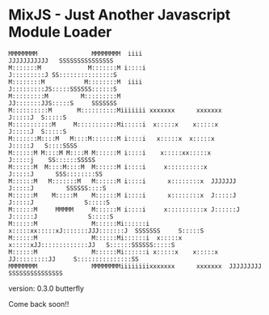 MixJS - Just Another Javascript Module Loader
=============    
                                                                                                
    MMMMMMMM               MMMMMMMM  iiii                             JJJJJJJJJJJ   SSSSSSSSSSSSSSS 
    M:::::::M             M:::::::M i::::i                            J:::::::::J SS:::::::::::::::S
    M::::::::M           M::::::::M  iiii                             J:::::::::JS:::::SSSSSS::::::S
    M:::::::::M         M:::::::::M                                   JJ:::::::JJS:::::S     SSSSSSS
    M::::::::::M       M::::::::::Miiiiiii xxxxxxx      xxxxxxx         J:::::J  S:::::S            
    M:::::::::::M     M:::::::::::Mi:::::i  x:::::x    x:::::x          J:::::J  S:::::S            
    M:::::::M::::M   M::::M:::::::M i::::i   x:::::x  x:::::x           J:::::J   S::::SSSS         
    M::::::M M::::M M::::M M::::::M i::::i    x:::::xx:::::x            J:::::j    SS::::::SSSSS    
    M::::::M  M::::M::::M  M::::::M i::::i     x::::::::::x             J:::::J      SSS::::::::SS  
    M::::::M   M:::::::M   M::::::M i::::i      x::::::::x  JJJJJJJ     J:::::J         SSSSSS::::S 
    M::::::M    M:::::M    M::::::M i::::i      x::::::::x  J:::::J     J:::::J              S:::::S
    M::::::M     MMMMM     M::::::M i::::i     x::::::::::x J::::::J   J::::::J              S:::::S
    M::::::M               M::::::Mi::::::i   x:::::xx:::::xJ:::::::JJJ:::::::J  SSSSSSS     S:::::S
    M::::::M               M::::::Mi::::::i  x:::::x  x:::::xJJ:::::::::::::JJ   S::::::SSSSSS:::::S
    M::::::M               M::::::Mi::::::i x:::::x    x:::::x JJ:::::::::JJ     S:::::::::::::::SS 
    MMMMMMMM               MMMMMMMMiiiiiiiixxxxxxx      xxxxxxx  JJJJJJJJJ        SSSSSSSSSSSSSSS   

version: 0.3.0 butterfly

Come back soon!!